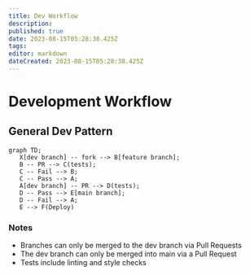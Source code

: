 ```yaml
---
title: Dev Workflow
description: 
published: true
date: 2023-08-15T05:28:38.425Z
tags: 
editor: markdown
dateCreated: 2023-08-15T05:28:38.425Z
---
```


# Development Workflow

## General Dev Pattern

```mermaid
graph TD;
   X[dev branch] -- fork --> B[feature branch];
   B -- PR --> C(tests);
   C -- Fail --> B;
   C -- Pass --> A;
   A[dev branch] -- PR --> D(tests);
   D -- Pass --> E[main branch];
   D -- Fail --> A;
   E --> F(Deploy)
```

### Notes

* Branches can only be merged to the dev branch via Pull Requests
* The dev branch can only be merged into main via a Pull Request
* Tests include linting and style checks